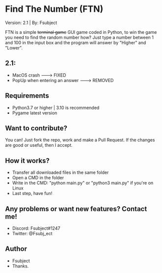 # Find The Number (FTN)
Version: 2.1 | By: Fsubject

FTN is a simple ~~terminal game~~ GUI game coded in Python, to win the game you need to find the random number
how? Just type a number between 1 and 100 in the input box and the program will answer by "Higher" and "Lower".

## 2.1:
- MacOS crash ---> FIXED
- PopUp when entering an answer ---> REMOVED

## Requirements
- Python3.7 or higher | 3.10 is recommended
- Pygame latest version

## Want to contribute?
You can! Just fork the repo, work and make a Pull Request. If the changes are good
or useful, then I accept.

## How it works?
- Transfer all downloaded files in the same folder
- Open a CMD in the folder
- Write in the CMD: "python main.py" or "python3 main.py" if you're on Linux
- Last step, have fun!

## Any problems or want new features? Contact me!
- Discord: Fsubject#1247
- Twitter: @Fsubj_ect

## Author
- Fsubject
- Thanks.

